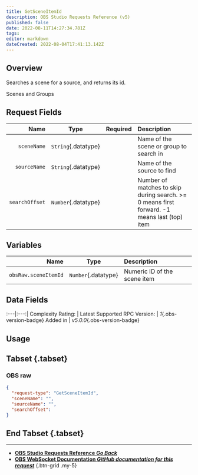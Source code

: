 ```yaml
---
title: GetSceneItemId
description: OBS Studio Requests Reference (v5)
published: false
date: 2022-08-11T14:27:34.781Z
tags: 
editor: markdown
dateCreated: 2022-08-04T17:41:13.142Z
---
```


## Overview
Searches a scene for a source, and returns its id.

Scenes and Groups

## Request Fields
Name | Type | Required| Description |
----:|:----:|:-------:|:------------|
`sceneName` | `String`{.datatype} | <i class="mdi mdi-check-bold"></i> | Name of the scene or group to search in
`sourceName` | `String`{.datatype} | <i class="mdi mdi-check-bold"></i> | Name of the source to find
`searchOffset` | `Number`{.datatype} | <i class="mdi mdi-close-thick"></i> | Number of matches to skip during search. >= 0 means first forward. -1 means last (top) item | `>= -1`{.datatype}

## Variables
Name | Type | Description | 
----:|:---------:|:------------|
`obsRaw.sceneItemId` | `Number`{.datatype} | Numeric ID of the scene item

## Data Fields
:---|:---:|
Complexity Rating: | <span class="stars stars--3"></span>
Latest Supported RPC Version: | *1*{.obs-version-badge}
Added in | *v5.0.0*{.obs-version-badge}

## Usage
## Tabset {.tabset}
### OBS raw
```json
{
  "request-type": "GetSceneItemId",
  "sceneName": "",
  "sourceName": "",
  "searchOffset": 
}
```
## End Tabset {.tabset}

---

- [<i class="mdi mdi-chevron-left"></i>**OBS Studio Requests Reference *Go Back***](/en/Broadcasters/OBS/Requests)
- [<i class="mdi mdi-github"></i> **OBS WebSocket Documentation *GitHub documentation for this request***](https://github.com/obsproject/obs-websocket/blob/master/docs/generated/protocol.md#getsceneitemid)
{.btn-grid .my-5}